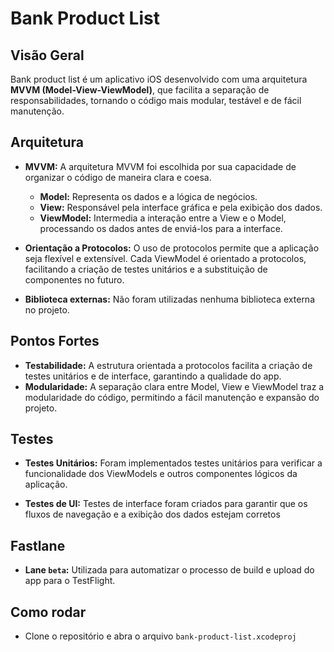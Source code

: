 # Bank Product List

## Visão Geral

Bank product list é um aplicativo iOS desenvolvido com uma arquitetura **MVVM (Model-View-ViewModel)**, que facilita a separação de responsabilidades, tornando o código mais modular, testável e de fácil manutenção.

## Arquitetura

- **MVVM:** A arquitetura MVVM foi escolhida por sua capacidade de organizar o código de maneira clara e coesa.

  - **Model:** Representa os dados e a lógica de negócios.
  - **View:** Responsável pela interface gráfica e pela exibição dos dados.
  - **ViewModel:** Intermedia a interação entre a View e o Model, processando os dados antes de enviá-los para a interface.

- **Orientação a Protocolos:** O uso de protocolos permite que a aplicação seja flexível e extensível. Cada ViewModel é orientado a protocolos, facilitando a criação de testes unitários e a substituição de componentes no futuro.

- **Biblioteca externas:** Não foram utilizadas nenhuma biblioteca externa no projeto.

## Pontos Fortes

- **Testabilidade:** A estrutura orientada a protocolos facilita a criação de testes unitários e de interface, garantindo a qualidade do app.
- **Modularidade:** A separação clara entre Model, View e ViewModel traz a modularidade do código, permitindo a fácil manutenção e expansão do projeto.

## Testes

- **Testes Unitários:** Foram implementados testes unitários para verificar a funcionalidade dos ViewModels e outros componentes lógicos da aplicação.

- **Testes de UI:** Testes de interface foram criados para garantir que os fluxos de navegação e a exibição dos dados estejam corretos

## Fastlane

- **Lane `beta`:** Utilizada para automatizar o processo de build e upload do app para o TestFlight.

## Como rodar
- Clone o repositório e abra o arquivo `bank-product-list.xcodeproj`
